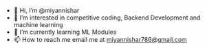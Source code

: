 - 👋 Hi, I’m @miyannishar
- 👀 I’m interested in competitive coding, Backend Development and machine learning
- 🌱 I’m currently learning ML Modules
- 📫 How to reach me email me at miyannishar786@gmail.com

<!---
miyannishar/miyannishar is a ✨ special ✨ repository because its `README.md` (this file) appears on your GitHub profile.
You can click the Preview link to take a look at your changes.
--->
